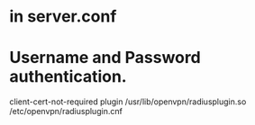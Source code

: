 
# in server.conf

# Username and Password authentication.
client-cert-not-required
plugin /usr/lib/openvpn/radiusplugin.so /etc/openvpn/radiusplugin.cnf

